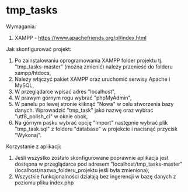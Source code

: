 # tmp_tasks
Wymagania:
1. XAMPP - https://www.apachefriends.org/pl/index.html

Jak skonfigurować projekt:
1. Po zainstalowaniu oprogramowania XAMPP folder projektu tj. "tmp_tasks-master" (można zmienić) należy przenieść do folderu xampp/htdocs,
2. Należy włączyć pakiet XAMPP oraz uruchomić serwisy Apache i MySQL,
3. W przeglądarce wpisać adres "localhost",
4. W prawym górnym rogu wybrać "phpMyAdmin",
5. W panelu po lewej stronie kliknąć "Nowa" w celu stworzenia bazy danych. Wprowadzić "tmp_task" jako nazwę oraz wybrać "utf8_polish_ci" w oknie obok,
6. Na górnym pasku wybrać opcję "Import" następnie wybrać plik "tmp_task.sql" z folderu "database" w projekcie i nacisnąć przycisk "Wykonaj".

Korzystanie z aplikacji:
1. Jeśli wszystko zostało skonfigurowane poprawnie aplikacja jest dostępna w przeglądarce pod adresem "localhost/tmp_tasks-master" (localhost/nazwa_folderu_projektu jeśli była zmieniona),
2. Wszystkie funkcjonalności działają bez ingerencji w bazę danych z poziomu pliku index.php
